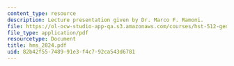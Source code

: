 ```yaml
---
content_type: resource
description: Lecture presentation given by Dr. Marco F. Ramoni.
file: https://ol-ocw-studio-app-qa.s3.amazonaws.com/courses/hst-512-genomic-medicine-spring-2004/82b42f55748991e3f4c792ca543d6781_hms_2824.pdf
file_type: application/pdf
resourcetype: Document
title: hms_2824.pdf
uid: 82b42f55-7489-91e3-f4c7-92ca543d6781
---
```

